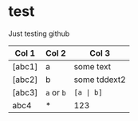 # test
Just testing github

| Col 1   | Col 2 | Col 3  |
|-|-|-|
| [abc1]  | a       | some text    |
| [abc2] | b       | some tddext2   |
| [abc3] | `a` or `b` | `[a \| b]` |
| abc4 | * | 123 |
